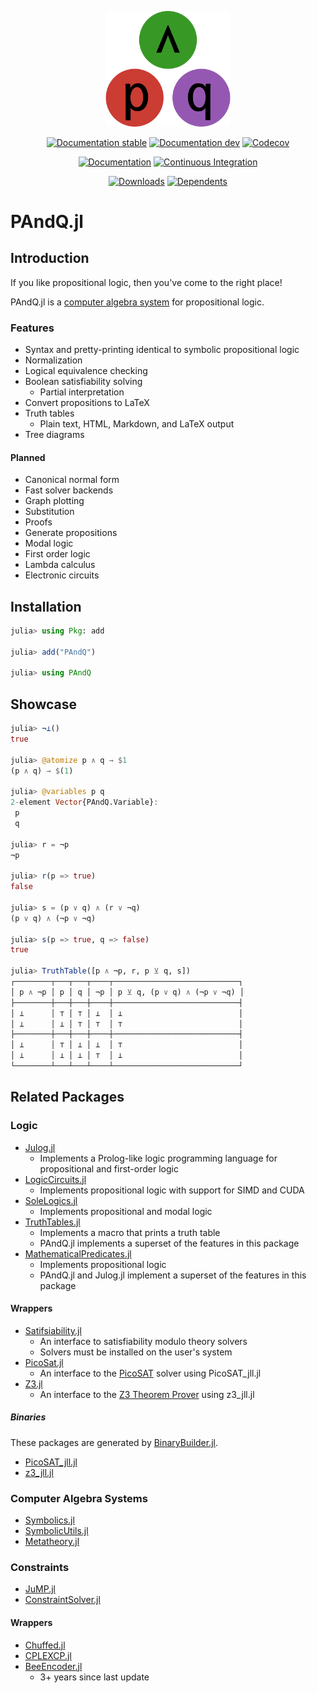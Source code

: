 
<!-- This file is generated by `.github/workflows/readme.yml`; do not edit directly. -->

<p align="center"><img width="200px" src="docs/src/assets/logo.svg"/></p>

<div align="center">

[![Documentation stable](https://img.shields.io/badge/Documentation-stable-blue.svg)](https://jakobjpeters.github.io/PAndQ.jl/stable/)
[![Documentation dev](https://img.shields.io/badge/Documentation-dev-blue.svg)](https://jakobjpeters.github.io/PAndQ.jl/dev/)
[![Codecov](https://codecov.io/gh/jakobjpeters/PAndQ.jl/branch/main/graph/badge.svg?token=XFWU66WSD7)](https://codecov.io/gh/jakobjpeters/PAndQ.jl)

[![Documentation](https://github.com/jakobjpeters/PAndQ.jl/workflows/Documentation/badge.svg)](https://github.com/jakobjpeters/PAndQ.jl/actions/workflows/documentation.yml)
[![Continuous Integration](https://github.com/jakobjpeters/PAndQ.jl/workflows/Continuous%20Integration/badge.svg)](https://github.com/jakobjpeters/PAndQ.jl/actions/workflows/continuous_integration.yml)

[![Downloads](https://shields.io/endpoint?url=https://pkgs.genieframework.com/api/v1/badge/PAndQ)](https://pkgs.genieframework.com?packages=PAndQ)
[![Dependents](https://docs.juliahub.com/PAndQ/deps.svg)](https://juliahub.com/ui/Packages/PAndQ/h95uE/0.1.0?page=2)

</div>

# PAndQ.jl

## Introduction

If you like propositional logic, then you've come to the right place!

PAndQ.jl is a [computer algebra system](https://en.wikipedia.org/wiki/Computer_algebra_system) for propositional logic.

### Features

- Syntax and pretty-printing identical to symbolic propositional logic
- Normalization
- Logical equivalence checking
- Boolean satisfiability solving
    - Partial interpretation
- Convert propositions to LaTeX
- Truth tables
    - Plain text, HTML, Markdown, and LaTeX output
- Tree diagrams

#### Planned

- Canonical normal form
- Fast solver backends
- Graph plotting
- Substitution
- Proofs
- Generate propositions
- Modal logic
- First order logic
- Lambda calculus
- Electronic circuits

## Installation

```julia
julia> using Pkg: add

julia> add("PAndQ")

julia> using PAndQ
```

## Showcase

```julia
julia> ¬⊥()
true

julia> @atomize p ∧ q → $1
(p ∧ q) → $(1)

julia> @variables p q
2-element Vector{PAndQ.Variable}:
 p
 q

julia> r = ¬p
¬p

julia> r(p => true)
false

julia> s = (p ∨ q) ∧ (r ∨ ¬q)
(p ∨ q) ∧ (¬p ∨ ¬q)

julia> s(p => true, q => false)
true

julia> TruthTable([p ∧ ¬p, r, p ⊻ q, s])
┌────────┬───┬───┬────┬────────────────────────────┐
│ p ∧ ¬p │ p │ q │ ¬p │ p ⊻ q, (p ∨ q) ∧ (¬p ∨ ¬q) │
├────────┼───┼───┼────┼────────────────────────────┤
│ ⊥      │ ⊤ │ ⊤ │ ⊥  │ ⊥                          │
│ ⊥      │ ⊥ │ ⊤ │ ⊤  │ ⊤                          │
├────────┼───┼───┼────┼────────────────────────────┤
│ ⊥      │ ⊤ │ ⊥ │ ⊥  │ ⊤                          │
│ ⊥      │ ⊥ │ ⊥ │ ⊤  │ ⊥                          │
└────────┴───┴───┴────┴────────────────────────────┘
```

## Related Packages

### Logic

- [Julog.jl](https://github.com/ztangent/Julog.jl)
    - Implements a Prolog-like logic programming language for propositional and first-order logic
- [LogicCircuits.jl](https://github.com/Juice-jl/LogicCircuits.jl)
    - Implements propositional logic with support for SIMD and CUDA
- [SoleLogics.jl](https://github.com/aclai-lab/SoleLogics.jl)
    - Implements propositional and modal logic
- [TruthTables.jl](https://github.com/eliascarv/TruthTables.jl)
    - Implements a macro that prints a truth table
    - PAndQ.jl implements a superset of the features in this package
- [MathematicalPredicates.jl](https://github.com/JuliaReach/MathematicalPredicates.jl)
    - Implements propositional logic
    - PAndQ.jl and Julog.jl implement a superset of the features in this package

#### Wrappers

- [Satifsiability.jl](https://github.com/elsoroka/Satisfiability.jl)
    - An interface to satisfiability modulo theory solvers
    - Solvers must be installed on the user's system
- [PicoSat.jl](https://github.com/sisl/PicoSAT.jl)
    - An interface to the [PicoSAT](https://fmv.jku.at/picosat/) solver using PicoSAT_jll.jl
- [Z3.jl](https://github.com/ahumenberger/Z3.jl)
    - An interface to the [Z3 Theorem Prover](https://github.com/Z3Prover/z3) using z3_jll.jl

##### Binaries

These packages are generated by [BinaryBuilder.jl](https://github.com/JuliaPackaging/BinaryBuilder.jl).

- [PicoSAT_jll.jl](https://github.com/JuliaBinaryWrappers/PicoSAT_jll.jl)
- [z3_jll.jl](https://github.com/JuliaBinaryWrappers/z3_jll.jl)

### Computer Algebra Systems

- [Symbolics.jl](https://github.com/JuliaSymbolics/Symbolics.jl)
- [SymbolicUtils.jl](https://github.com/JuliaSymbolics/SymbolicUtils.jl)
- [Metatheory.jl](https://github.com/JuliaSymbolics/Metatheory.jl)

### Constraints

- [JuMP.jl](https://github.com/jump-dev/JuMP.jl)
- [ConstraintSolver.jl](https://github.com/Wikunia/ConstraintSolver.jl)

#### Wrappers

- [Chuffed.jl](https://github.com/JuliaConstraints/Chuffed.jl)
- [CPLEXCP.jl](https://github.com/JuliaConstraints/CPLEXCP.jl)
- [BeeEncoder.jl](https://github.com/newptcai/BeeEncoder.jl)
    - 3+ years since last update